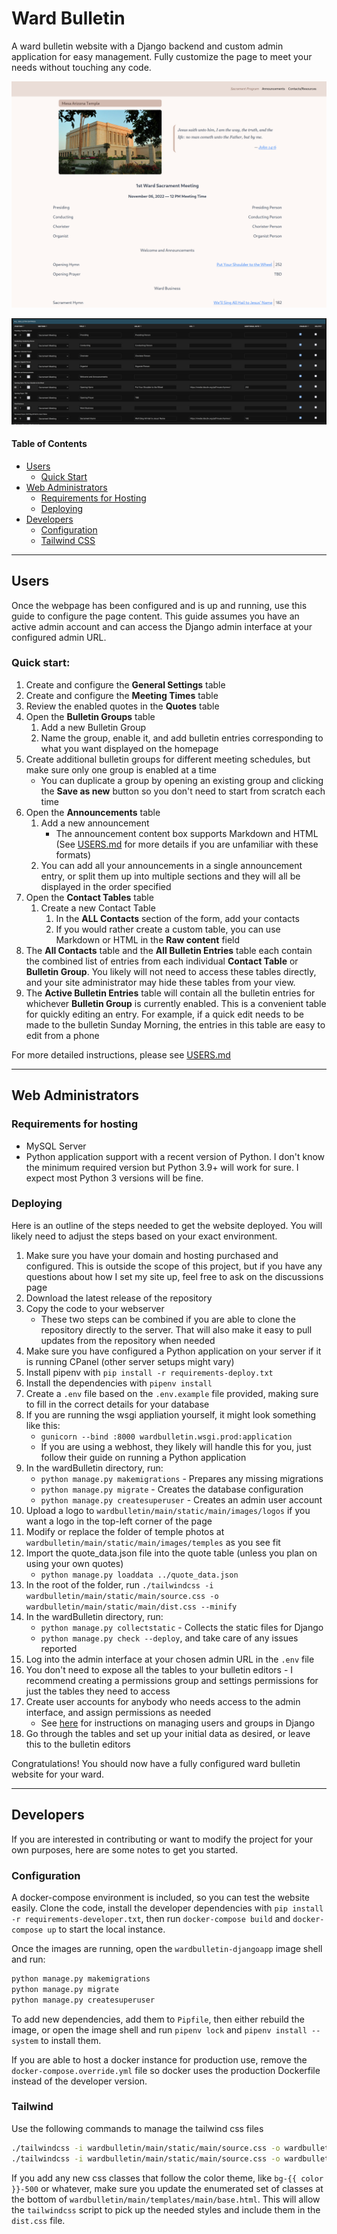 # Ward Bulletin

A ward bulletin website with a Django backend and custom admin application for easy management. Fully customize the page to meet your needs without touching any code.

![Main Page Example](md_images/main_page_example.png "Main Page Example")

![Main Page Example Corresponding Admin Interface](md_images/main_page_example_admin.png "Main Page Example Corresponding Admin Interface")

#### Table of Contents
- [Users](#users)
    - [Quick Start](#quick-start)
- [Web Administrators](#web-administrators)
    - [Requirements for Hosting](#requirements-for-hosting)
    - [Deploying](#deploying)
- [Developers](#developers)
    - [Configuration](#configuration)
    - [Tailwind CSS](#tailwind)

---
## Users

Once the webpage has been configured and is up and running, use this guide to configure the page content. This guide assumes you have an active admin account and can access the Django admin interface at your configured admin URL.

### Quick start:

1. Create and configure the **General Settings** table
1. Create and configure the **Meeting Times** table
1. Review the enabled quotes in the **Quotes** table
1. Open the **Bulletin Groups** table
    1. Add a new Bulletin Group
    1. Name the group, enable it, and add bulletin entries corresponding to what you want displayed on the homepage
1. Create additional bulletin groups for different meeting schedules, but make sure only one group is enabled at a time
    - You can duplicate a group by opening an existing group and clicking the **Save as new** button so you don't need to start from scratch each time
1. Open the **Announcements** table
    1. Add a new announcement
        - The announcement content box supports Markdown and HTML (See [USERS.md](USERS.md) for more details if you are unfamiliar with these formats)
    1. You can add all your announcements in a single announcement entry, or split them up into multiple sections and they will all be displayed in the order specified
1. Open the **Contact Tables** table
    1. Create a new Contact Table
        1. In the **ALL Contacts** section of the form, add your contacts
        2. If you would rather create a custom table, you can use Markdown or HTML in the **Raw content** field
1. The **All Contacts** table and the **All Bulletin Entries** table each contain the combined list of entries from each individual **Contact Table** or **Bulletin Group**. You likely will not need to access these tables directly, and your site administrator may hide these tables from your view. 
1. The **Active Bulletin Entries** table will contain all the bulletin entries for whichever **Bulletin Group** is currently enabled. This is a convenient table for quickly editing an entry. For example, if a quick edit needs to be made to the bulletin Sunday Morning, the entries in this table are easy to edit from a phone

For more detailed instructions, please see [USERS.md](USERS.md)

---
## Web Administrators

### Requirements for hosting
- MySQL Server
- Python application support with a recent version of Python. I don't know the minimum required version but Python 3.9+ will work for sure. I expect most Python 3 versions will be fine. 

### Deploying
Here is an outline of the steps needed to get the website deployed. You will likely need to adjust the steps based on your exact environment.

1. Make sure you have your domain and hosting purchased and configured. This is outside the scope of this project, but if you have any questions about how I set my site up, feel free to ask on the discussions page
1. Download the latest release of the repository
1. Copy the code to your webserver
    - These two steps can be combined if you are able to clone the repository directly to the server. That will also make it easy to pull updates from the repository when needed
1. Make sure you have configured a Python application on your server if it is running CPanel (other server setups might vary)
1. Install pipenv with `pip install -r requirements-deploy.txt`
1. Install the dependencies with `pipenv install`
1. Create a `.env` file based on the `.env.example` file provided, making sure to fill in the correct details for your database
1. If you are running the wsgi appliation yourself, it might look something like this:
    - `gunicorn --bind :8000 wardbulletin.wsgi.prod:application`
    - If you are using a webhost, they likely will handle this for you, just follow their guide on running a Python application
1. In the wardBulletin directory, run:
    - `python manage.py makemigrations` - Prepares any missing migrations
    - `python manage.py migrate` - Creates the database configuration
    - `python manage.py createsuperuser` - Creates an admin user account
1. Upload a logo to `wardbulletin/main/static/main/images/logos` if you want a logo in the top-left corner of the page
1. Modify or replace the folder of temple photos at `wardbulletin/main/static/main/images/temples` as you see fit
1. Import the quote_data.json file into the quote table (unless you plan on using your own quotes)
    - `python manage.py loaddata ../quote_data.json`
1. In the root of the folder, run `./tailwindcss -i wardbulletin/main/static/main/source.css -o wardbulletin/main/static/main/dist.css --minify`
1. In the wardBulletin directory, run:
    - `python manage.py collectstatic` - Collects the static files for Django
    - `python manage.py check --deploy`, and take care of any issues reported
1. Log into the admin interface at your chosen admin URL in the `.env` file
1. You don't need to expose all the tables to your bulletin editors - I recommend creating a permissions group and settings permissions for just the tables they need to access
1. Create user accounts for anybody who needs access to the admin interface, and assign permissions as needed
    - See [here](https://developer.mozilla.org/en-US/docs/Learn/Server-side/Django/Authentication#creating_users_and_groups) for instructions on managing users and groups in Django
1. Go through the tables and set up your initial data as desired, or leave this to the bulletin editors

Congratulations! You should now have a fully configured ward bulletin website for your ward.


---
## Developers

If you are interested in contributing or want to modify the project for your own purposes, here are some notes to get you started.

### Configuration

A docker-compose environment is included, so you can test the website easily. Clone the code, install the developer dependencies with `pip install -r requirements-developer.txt`, then run `docker-compose build` and `docker-compose up` to start the local instance.

Once the images are running, open the `wardbulletin-djangoapp` image shell and run:
```bash
python manage.py makemigrations
python manage.py migrate
python manage.py createsuperuser
```

To add new dependencies, add them to `Pipfile`, then either rebuild the image, or open the image shell and run `pipenv lock` and `pipenv install --system` to install them.

If you are able to host a docker instance for production use, remove the `docker-compose.override.yml` file so docker uses the production Dockerfile instead of the developer version. 

### Tailwind

Use the following commands to manage the tailwind css files

```bash
./tailwindcss -i wardbulletin/main/static/main/source.css -o wardbulletin/main/static/main/dist.css --watch # Have this running while editing the code
./tailwindcss -i wardbulletin/main/static/main/source.css -o wardbulletin/main/static/main/dist.css --minify
```

If you add any new css classes that follow the color theme, like `bg-{{ color }}-500` or whatever, make sure you update the enumerated set of classes at the bottom of `wardbulletin/main/templates/main/base.html`. This will allow the `tailwindcss` script to pick up the needed styles and include them in the `dist.css` file.